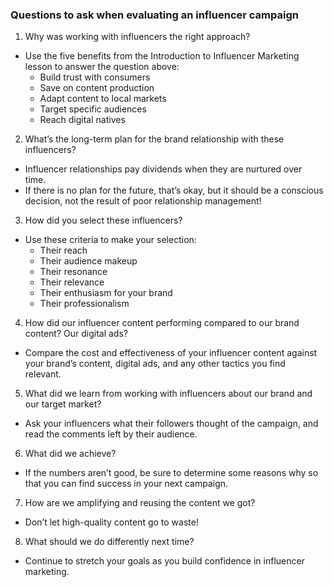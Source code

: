 ### Questions to ask when evaluating an influencer campaign 

1. Why was working with influencers the right approach?
- Use the five benefits from the Introduction to Influencer Marketing lesson to
answer the question above:
   - Build trust with consumers
   - Save on content production
   - Adapt content to local markets
   - Target specific audiences
   - Reach digital natives

2. What’s the long-term plan for the brand relationship with these influencers?
- Influencer relationships pay dividends when they are nurtured over time. 
- If there is no plan for the future, that’s okay, but it should be a conscious
decision, not the result of poor relationship management! 

3. How did you select these influencers?
- Use these criteria to make your selection:
   - Their reach
   - Their audience makeup 
   - Their resonance
   - Their relevance
   - Their enthusiasm for your brand 
   - Their professionalism 

4. How did our influencer content performing compared to our brand content? Our digital
ads? 
- Compare the cost and effectiveness of your influencer content against your
brand’s content, digital ads, and any other tactics you find relevant. 
5. What did we learn from working with influencers about our brand and our target
market? 
- Ask your influencers what their followers thought of the campaign, and read the
comments left by their audience.

6. What did we achieve?
- If the numbers aren’t good, be sure to determine some reasons why so that you
can find success in your next campaign.
7. How are we amplifying and reusing the content we got? 
- Don’t let high-quality content go to waste!
8. What should we do differently next time?
- Continue to stretch your goals as you build confidence in influencer marketing.
